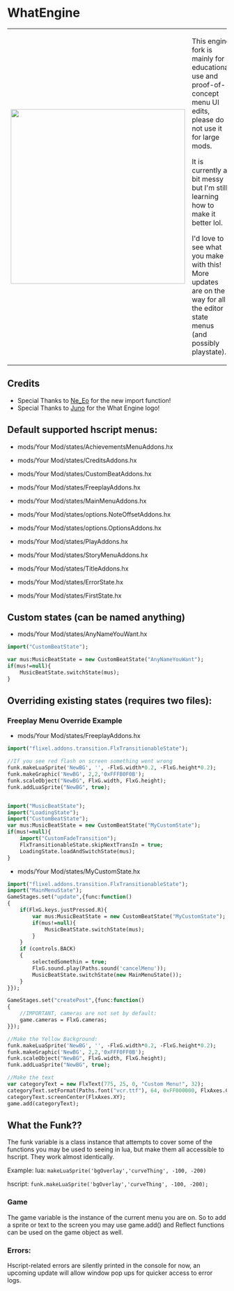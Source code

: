 # WhatEngine 

<table>
  <tr>
    <td><img src="https://github.com/Sonamaker1/What-Psych/blob/main/art/WhatTitle.png?raw=true" width="400" /> 
</td>
    <td><p>This engine fork is mainly for educational use and proof-of-concept menu UI edits, please do not use it for large mods.</p> <p>It is currently a bit messy but I'm still learning how to make it better lol.</p><p>I'd love to see what you make with this! More updates are on the way for all the editor state menus (and possibly playstate).
</p></td>
  </tr>
</table>


## Credits

- Special Thanks to [Ne_Eo](https://twitter.com/Ne_Eo_Twitch) for the new import function!
- Special Thanks to [Juno](https://twitter.com/anilmky_nikko) for the What Engine logo!

## Default supported hscript menus:
- mods/Your Mod/states/AchievementsMenuAddons.hx

- mods/Your Mod/states/CreditsAddons.hx

- mods/Your Mod/states/CustomBeatAddons.hx

- mods/Your Mod/states/FreeplayAddons.hx

- mods/Your Mod/states/MainMenuAddons.hx

- mods/Your Mod/states/options.NoteOffsetAddons.hx

- mods/Your Mod/states/options.OptionsAddons.hx

- mods/Your Mod/states/PlayAddons.hx

- mods/Your Mod/states/StoryMenuAddons.hx

- mods/Your Mod/states/TitleAddons.hx

- mods/Your Mod/states/ErrorState.hx

- mods/Your Mod/states/FirstState.hx

## Custom states (can be named anything)
- mods/Your Mod/states/AnyNameYouWant.hx
```haxe
import("CustomBeatState");

var mus:MusicBeatState = new CustomBeatState("AnyNameYouWant");
if(mus!=null){
    MusicBeatState.switchState(mus);
}
```
       



## Overriding existing states (requires two files):
### Freeplay Menu Override Example
- mods/Your Mod/states/FreeplayAddons.hx
```haxe
import("flixel.addons.transition.FlxTransitionableState");

//If you see red flash on screen something went wrong
funk.makeLuaSprite('NewBG', '', -FlxG.width*0.2, -FlxG.height*0.2);
funk.makeGraphic('NewBG', 2,2,'0xFFFB0F0B');
funk.scaleObject("NewBG", FlxG.width, FlxG.height);
funk.addLuaSprite("NewBG", true);


import("MusicBeatState");
import("LoadingState");
import("CustomBeatState");
var mus:MusicBeatState = new CustomBeatState("MyCustomState");
if(mus!=null){
    import("CustomFadeTransition");
    FlxTransitionableState.skipNextTransIn = true;
    LoadingState.loadAndSwitchState(mus);
}
```

- mods/Your Mod/states/MyCustomState.hx
```haxe
import("flixel.addons.transition.FlxTransitionableState");
import("MainMenuState");
GameStages.set("update",{func:function()
{
    if(FlxG.keys.justPressed.R){
        var mus:MusicBeatState = new CustomBeatState("MyCustomState");
        if(mus!=null){
            MusicBeatState.switchState(mus);
        }
    }
    if (controls.BACK)
    {
        selectedSomethin = true;
        FlxG.sound.play(Paths.sound('cancelMenu'));
        MusicBeatState.switchState(new MainMenuState());
    }
}});

GameStages.set("createPost",{func:function()
{
    //IMPORTANT, cameras are not set by default:
    game.cameras = FlxG.cameras;
}});

//Make the Yellow Background:
funk.makeLuaSprite('NewBG', '', -FlxG.width*0.2, -FlxG.height*0.2);
funk.makeGraphic('NewBG', 2,2,'0xFFF0FF0B');
funk.scaleObject("NewBG", FlxG.width, FlxG.height);
funk.addLuaSprite("NewBG", true);

//Make the text
var categoryText = new FlxText(775, 25, 0, "Custom Menu!", 32);
categoryText.setFormat(Paths.font("vcr.ttf"), 64, 0xFF000000, FlxAxes.CENTER, FlxTextBorderStyle.OUTLINE, 0xFFFFFFFF);
categoryText.screenCenter(FlxAxes.XY);
game.add(categoryText);
```

## What the Funk??
The funk variable is a class instance that attempts to cover some of the functions you may be used to seeing in lua, but make them all accessible to hscript. They work almost identically. 

Example:
lua:
`makeLuaSprite('bgOverlay','curveThing', -100, -200)`

hscript:
`funk.makeLuaSprite('bgOverlay','curveThing', -100, -200);`

### Game
The game variable is the instance of the current menu you are on. So to add a sprite or text to the screen you may use game.add() and Reflect functions can be used on the game object as well.

### Errors:
Hscript-related errors are silently printed in the console for now, an upcoming update will allow window pop ups for quicker access to error logs.
